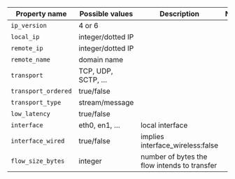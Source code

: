 

| Property name       | Possible values   | Description | Notes |
|---------------------|-------------------|-------------|-------|
| `ip_version`        | 4 or 6            | | |    
| `local_ip`          | integer/dotted IP | | |
| `remote_ip`         | integer/dotted IP | | |
| `remote_name`       | domain name       | | |
| `transport`         | TCP, UDP, SCTP, … | | |
| `transport_ordered` | true/false        | | |
| `transport_type`    | stream/message    | | |
| `low_latency`       | true/false        | | |
| `interface`         | eth0, en1, …      | local interface  | |
| `interface_wired`   | true/false        | implies interface_wireless:false | |
| `flow_size_bytes`   | integer           | number of bytes the flow intends to transfer | |
